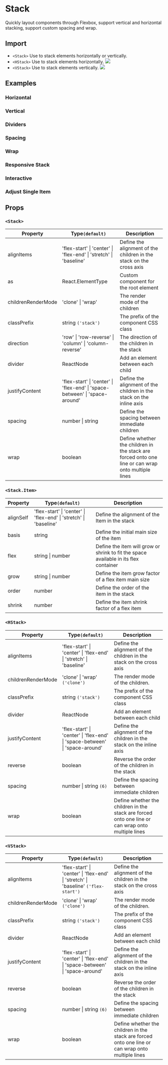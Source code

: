 # Stack

Quickly layout components through Flexbox, support vertical and horizontal stacking, support custom spacing and wrap.

## Import

<!--{include:<import-guide>}-->

- `<Stack>` Use to stack elements horizontally or vertically.
- `<HStack>` Use to stack elements horizontally. ![][5.65.0]
- `<VStack>` Use to stack elements vertically. ![][5.65.0]

## Examples

### Horizontal

<!--{include:`horizontal.md`}-->

### Vertical

<!--{include:`vertical.md`}-->

### Dividers

<!--{include:`divider.md`}-->

### Spacing

<!--{include:`space.md`}-->

### Wrap

<!--{include:`wrap.md`}-->

### Responsive Stack

<!--{include:`responsive.md`}-->

### Interactive

<!--{include:`interactive.md`}-->

### Adjust Single Item

<!--{include:`adjust-single-item.md`}-->

## Props

### `<Stack>`

| Property           | Type`(default)`                                                                             | Description                                                                                       |
| ------------------ | ------------------------------------------------------------------------------------------- | ------------------------------------------------------------------------------------------------- |
| alignItems         | 'flex-start' &#124; 'center' &#124; 'flex-end' &#124; 'stretch' &#124; 'baseline'           | Define the alignment of the children in the stack on the cross axis                               |
| as                 | React.ElementType                                                                           | Custom component for the root element                                                             |
| childrenRenderMode | 'clone' &#124; 'wrap'                                                                       | The render mode of the children                                                                   |
| classPrefix        | string `('stack')`                                                                          | The prefix of the component CSS class                                                             |
| direction          | 'row' &#124; 'row-reverse' &#124; 'column' &#124; 'column-reverse'                          | The direction of the children in the stack                                                        |
| divider            | ReactNode                                                                                   | Add an element between each child                                                                 |
| justifyContent     | 'flex-start' &#124; 'center' &#124; 'flex-end' &#124; 'space-between' &#124; 'space-around' | Define the alignment of the children in the stack on the inline axis                              |
| spacing            | number &#124; string                                                                        | Define the spacing between immediate children                                                     |
| wrap               | boolean                                                                                     | Define whether the children in the stack are forced onto one line or can wrap onto multiple lines |

### `<Stack.Item>`

| Property  | Type`(default)`                                                                   | Description                                                                          |
| --------- | --------------------------------------------------------------------------------- | ------------------------------------------------------------------------------------ |
| alignSelf | 'flex-start' &#124; 'center' &#124; 'flex-end' &#124; 'stretch' &#124; 'baseline' | Define the alignment of the Item in the stack                                        |
| basis     | string                                                                            | Define the initial main size of the item                                             |
| flex      | string &#124; number                                                              | Define the item will grow or shrink to fit the space available in its flex container |
| grow      | string &#124; number                                                              | Define the item grow factor of a flex item main size                                 |
| order     | number                                                                            | Define the order of the item in the stack                                            |
| shrink    | number                                                                            | Define the item shrink factor of a flex item                                         |

### `<HStack>`

| Property           | Type`(default)`                                                                             | Description                                                                                       |
| ------------------ | ------------------------------------------------------------------------------------------- | ------------------------------------------------------------------------------------------------- |
| alignItems         | 'flex-start' &#124; 'center' &#124; 'flex-end' &#124; 'stretch' &#124; 'baseline'           | Define the alignment of the children in the stack on the cross axis                               |
| childrenRenderMode | 'clone' &#124; 'wrap' `('clone')`                                                           | The render mode of the children.                                                                  |
| classPrefix        | string `('stack')`                                                                          | The prefix of the component CSS class                                                             |
| divider            | ReactNode                                                                                   | Add an element between each child                                                                 |
| justifyContent     | 'flex-start' &#124; 'center' &#124; 'flex-end' &#124; 'space-between' &#124; 'space-around' | Define the alignment of the children in the stack on the inline axis                              |
| reverse            | boolean                                                                                     | Reverse the order of the children in the stack                                                    |
| spacing            | number &#124; string `(6)`                                                                  | Define the spacing between immediate children                                                     |
| wrap               | boolean                                                                                     | Define whether the children in the stack are forced onto one line or can wrap onto multiple lines |

### `<VStack>`

| Property           | Type`(default)`                                                                                    | Description                                                                                       |
| ------------------ | -------------------------------------------------------------------------------------------------- | ------------------------------------------------------------------------------------------------- |
| alignItems         | 'flex-start' &#124; 'center' &#124; 'flex-end' &#124; 'stretch' &#124; 'baseline' `('flex-start')` | Define the alignment of the children in the stack on the cross axis                               |
| childrenRenderMode | 'clone' &#124; 'wrap' `('clone')`                                                                  | The render mode of the children.                                                                  |
| classPrefix        | string `('stack')`                                                                                 | The prefix of the component CSS class                                                             |
| divider            | ReactNode                                                                                          | Add an element between each child                                                                 |
| justifyContent     | 'flex-start' &#124; 'center' &#124; 'flex-end' &#124; 'space-between' &#124; 'space-around'        | Define the alignment of the children in the stack on the inline axis                              |
| reverse            | boolean                                                                                            | Reverse the order of the children in the stack                                                    |
| spacing            | number &#124; string `(6)`                                                                         | Define the spacing between immediate children                                                     |
| wrap               | boolean                                                                                            | Define whether the children in the stack are forced onto one line or can wrap onto multiple lines |

[5.65.0]: https://img.shields.io/badge/>=-v5.65.0-blue
